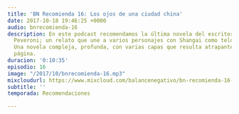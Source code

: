 ```yaml
---
title: 'BN Recomienda 16: Los ojos de una ciudad china'
date: 2017-10-18 19:46:25 +0000
audio: bnrecomienda-16
description: En este podcast recomendamos la última novela del escritor uruguayo Gabriel
  Peveroni; un relato que une a varios personajes con Shangai como telón de fondo.
  Una novela compleja, profunda, con varias capas que resulta atrapante desde la primera
  página.
duracion: '0:10:35'
episodio: 16
image: "/2017/10/bnrecomienda-16.mp3"
mixcloudurl: https://www.mixcloud.com/balancenegativo/bn-recomienda-16-los-ojos-de-una-ciudad-china/
subtitle: ''
temporada: Recomendaciones

---
```

